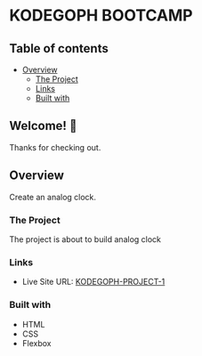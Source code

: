 # KODEGOPH BOOTCAMP

## Table of contents

-  [Overview](#overview)
   -  [The Project](#the-project)
   -  [Links](#links)
   -  [Built with](#built-with)

## Welcome! 👋

Thanks for checking out.

## Overview

Create an analog clock.

### The Project

The project is about to build analog clock

### Links

-  Live Site URL: [KODEGOPH-PROJECT-1](https://boymelvs.github.io/clock)

### Built with

-  HTML
-  CSS
-  Flexbox
